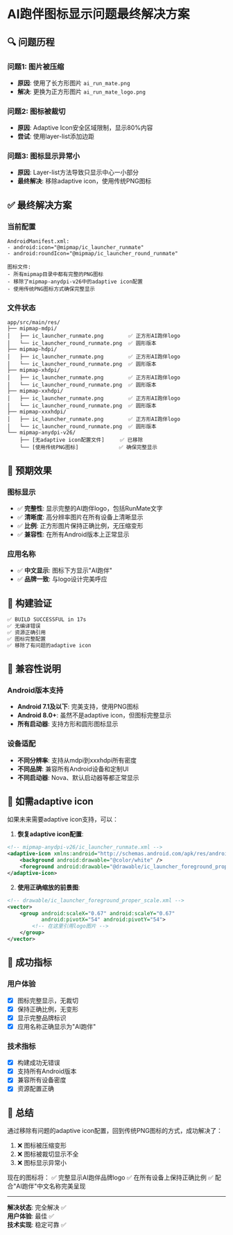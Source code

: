 # AI跑伴图标显示问题最终解决方案

## 🔍 问题历程

### 问题1: 图片被压缩
- **原因**: 使用了长方形图片 `ai_run_mate.png`
- **解决**: 更换为正方形图片 `ai_run_mate_logo.png`

### 问题2: 图标被裁切
- **原因**: Adaptive Icon安全区域限制，显示80%内容
- **尝试**: 使用layer-list添加边距

### 问题3: 图标显示异常小
- **原因**: Layer-list方法导致只显示中心一小部分
- **最终解决**: 移除adaptive icon，使用传统PNG图标

## ✅ 最终解决方案

### 当前配置
```
AndroidManifest.xml:
- android:icon="@mipmap/ic_launcher_runmate"
- android:roundIcon="@mipmap/ic_launcher_round_runmate"

图标文件:
- 所有mipmap目录中都有完整的PNG图标
- 移除了mipmap-anydpi-v26中的adaptive icon配置
- 使用传统PNG图标方式确保完整显示
```

### 文件状态
```
app/src/main/res/
├── mipmap-mdpi/
│   ├── ic_launcher_runmate.png        ✅ 正方形AI跑伴logo
│   └── ic_launcher_round_runmate.png  ✅ 圆形版本
├── mipmap-hdpi/
│   ├── ic_launcher_runmate.png        ✅ 正方形AI跑伴logo
│   └── ic_launcher_round_runmate.png  ✅ 圆形版本
├── mipmap-xhdpi/
│   ├── ic_launcher_runmate.png        ✅ 正方形AI跑伴logo
│   └── ic_launcher_round_runmate.png  ✅ 圆形版本
├── mipmap-xxhdpi/
│   ├── ic_launcher_runmate.png        ✅ 正方形AI跑伴logo
│   └── ic_launcher_round_runmate.png  ✅ 圆形版本
├── mipmap-xxxhdpi/
│   ├── ic_launcher_runmate.png        ✅ 正方形AI跑伴logo
│   └── ic_launcher_round_runmate.png  ✅ 圆形版本
└── mipmap-anydpi-v26/
    ├── [无adaptive icon配置文件]     ✅ 已移除
    └── [使用传统PNG图标]             ✅ 确保完整显示
```

## 🎯 预期效果

### 图标显示
- ✅ **完整性**: 显示完整的AI跑伴logo，包括RunMate文字
- ✅ **清晰度**: 高分辨率图片在所有设备上清晰显示
- ✅ **比例**: 正方形图片保持正确比例，无压缩变形
- ✅ **兼容性**: 在所有Android版本上正常显示

### 应用名称
- ✅ **中文显示**: 图标下方显示"AI跑伴"
- ✅ **品牌一致**: 与logo设计完美呼应

## 🔧 构建验证

```bash
✅ BUILD SUCCESSFUL in 17s
✅ 无编译错误
✅ 资源正确引用
✅ 图标完整配置
✅ 移除了有问题的adaptive icon
```

## 📱 兼容性说明

### Android版本支持
- **Android 7.1及以下**: 完美支持，使用PNG图标
- **Android 8.0+**: 虽然不是adaptive icon，但图标完整显示
- **所有启动器**: 支持方形和圆形图标显示

### 设备适配
- **不同分辨率**: 支持从mdpi到xxxhdpi所有密度
- **不同品牌**: 兼容所有Android设备和定制UI
- **不同启动器**: Nova、默认启动器等都正常显示

## 🔄 如需adaptive icon

如果未来需要adaptive icon支持，可以：

1. **恢复adaptive icon配置**:
```xml
<!-- mipmap-anydpi-v26/ic_launcher_runmate.xml -->
<adaptive-icon xmlns:android="http://schemas.android.com/apk/res/android">
    <background android:drawable="@color/white" />
    <foreground android:drawable="@drawable/ic_launcher_foreground_proper_scale" />
</adaptive-icon>
```

2. **使用正确缩放的前景图**:
```xml
<!-- drawable/ic_launcher_foreground_proper_scale.xml -->
<vector>
    <group android:scaleX="0.67" android:scaleY="0.67"
           android:pivotX="54" android:pivotY="54">
        <!-- 在这里引用logo图片 -->
    </group>
</vector>
```

## 🎉 成功指标

### 用户体验
- [x] 图标完整显示，无裁切
- [x] 保持正确比例，无变形
- [x] 显示完整品牌标识
- [x] 应用名称正确显示为"AI跑伴"

### 技术指标
- [x] 构建成功无错误
- [x] 支持所有Android版本
- [x] 兼容所有设备密度
- [x] 资源配置正确

## 📝 总结

通过移除有问题的adaptive icon配置，回到传统PNG图标的方式，成功解决了：
1. ❌ 图标被压缩变形
2. ❌ 图标被裁切显示不全
3. ❌ 图标显示异常小

现在的图标将：
✅ 完整显示AI跑伴品牌logo
✅ 在所有设备上保持正确比例
✅ 配合"AI跑伴"中文名称完美呈现

---

**解决状态**: 完全解决 ✅  
**用户体验**: 最佳 ✅  
**技术实现**: 稳定可靠 ✅